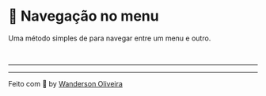 
# 📝 Navegação no menu
Uma método simples de para navegar entre um menu e outro.

<br>

---

---

Feito com :purple_heart: by [Wanderson Oliveira](https://github.com/wanderson1873)